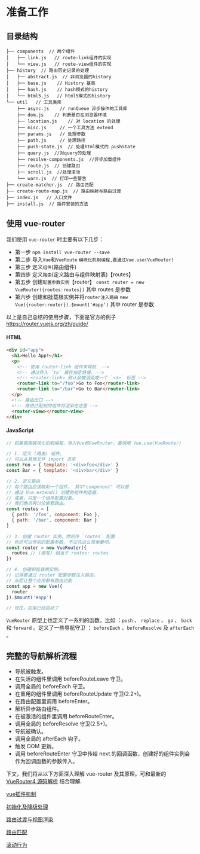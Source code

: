# 准备工作

## 目录结构

```text
├── components  // 两个组件
│   ├── link.js   // route-link组件的实现
│   └── view.js   // route-view组件的实现
├── history  // 路由历史记录的处理
│   ├── abstract.js  // 非浏览器的history
│   ├── base.js    // History 基类
│   ├── hash.js    // hash模式的history
│   └── html5.js   // html5模式的history
└── util   // 工具类库
    ├── async.js    // runQueue 异步操作的工具库
    ├── dom.js    // 判断是否在浏览器环境
    ├── location.js    // 对 location 的处理
    ├── misc.js     // 一个工具方法 extend 
    ├── params.js   // 处理参数
    ├── path.js     // 处理路径
    ├── push-state.js  // 处理html模式的 pushState
    ├── query.js  //对query的处理
    ├── resolve-components.js  //异步加载组件 
    ├── route.js  // 创建路由
    ├── scroll.js  //处理滚动
    └── warn.js  // 打印一些警告
├── create-matcher.js  // 路由匹配
├── create-route-map.js  // 路由映射与路由过渡
├── index.js   // 入口文件
├── install.js  // 插件安装的方法
```

## 使用 vue-router

我们使用 `vue-router` 时主要有以下几步：

- 第一步  `npm install vue-router --save`
- 第二步  导入`Vue`和`VueRoute` `模块化机制编程,要通过Vue.use(VueRouter)`
- 第三步  定义`组件`(路由组件)
- 第四步  定义`路由`(定义路由与组件映射表)【routes】
- 第五步  创建`配置参数实例`【router】 `const router = new VueRouter({routes:routes})` 其中 routes 是参数
- 第六步  创建和挂载根实例并将`router注入路由` `new Vue({router:router}).$mount('#app')` 其中 router 是参数

以上是自己总结的使用步骤，下面是官方的例子 <https://router.vuejs.org/zh/guide/>

#### HTML

```html
<div id="app">
  <h1>Hello App!</h1>
  <p>
    <!-- 使用 router-link 组件来导航. -->
    <!-- 通过传入 `to` 属性指定链接. -->
    <!-- <router-link> 默认会被渲染成一个 `<a>` 标签 -->
    <router-link to="/foo">Go to Foo</router-link>
    <router-link to="/bar">Go to Bar</router-link>
  </p>
  <!-- 路由出口 -->
  <!-- 路由匹配到的组件将渲染在这里 -->
  <router-view></router-view>
</div>
```

#### JavaScript

```javascript
// 如果使用模块化机制编程，导入Vue和VueRouter，要调用 Vue.use(VueRouter)

// 1. 定义 (路由) 组件。
// 可以从其他文件 import 进来
const Foo = { template: '<div>foo</div>' }
const Bar = { template: '<div>bar</div>' }

// 2. 定义路由
// 每个路由应该映射一个组件。 其中"component" 可以是
// 通过 Vue.extend() 创建的组件构造器，
// 或者，只是一个组件配置对象。
// 我们晚点再讨论嵌套路由。
const routes = [
  { path: '/foo', component: Foo },
  { path: '/bar', component: Bar }
]

// 3. 创建 router 实例，然后传 `routes` 配置
// 你还可以传别的配置参数, 不过先这么简单着吧。
const router = new VueRouter({
  routes // (缩写) 相当于 routes: routes
})

// 4. 创建和挂载根实例。
// 记得要通过 router 配置参数注入路由，
// 从而让整个应用都有路由功能
const app = new Vue({
  router
}).$mount('#app')

// 现在，应用已经启动了
```

`VueRouter` 原型上也定义了一系列的函数，比如 ：`push` 、 `replace` 、  `go` 、 `back` 和 `forward` 。定义了一些导航守卫 ： `beforeEach` 、`beforeResolve` 及 `afterEach` 。

## 完整的导航解析流程 <Badge text="v4" />

- 导航被触发。
- 在失活的组件里调用 beforeRouteLeave 守卫。
- 调用全局的 beforeEach 守卫。
- 在重用的组件里调用 beforeRouteUpdate 守卫(2.2+)。
- 在路由配置里调用 beforeEnter。
- 解析异步路由组件。
- 在被激活的组件里调用 beforeRouteEnter。
- 调用全局的 beforeResolve 守卫(2.5+)。
- 导航被确认。
- 调用全局的 afterEach 钩子。
- 触发 DOM 更新。
- 调用 beforeRouteEnter 守卫中传给 next 的回调函数，创建好的组件实例会作为回调函数的参数传入。

下文，我们将从以下方面深入理解 vue-router 及其原理。可和最新的 [VueRouter4 源码解析](/vue/vue3/vue-router4.html) 结合理解.

[vue插件机制](./plugin)

[初始化及降级处理](./initialization)

[路由过渡与视图渲染](./transitions)

[路由匹配](./match)

[滚动行为](./scroll)

